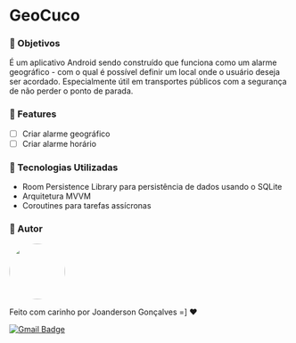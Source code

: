 # GeoCuco

### :page_with_curl: Objetivos
É um aplicativo Android sendo construído que funciona como um alarme geográfico - com o qual é possível definir um local onde o usuário deseja ser acordado. Especialmente útil em transportes públicos com a segurança de não perder o ponto de parada.

### :pencil: Features
- [ ] Criar alarme geográfico
- [ ] Criar alarme horário

### :pushpin: Tecnologias Utilizadas

<ul>
  <li>Room Persistence Library para persistência de dados usando o SQLite</li>
  <li>Arquitetura MVVM</li>
  <li>Coroutines para tarefas assícronas</li>
</ul>

### :bow: Autor

 <img style="border-radius: 50%;" src="https://avatars3.githubusercontent.com/u/39781143?s=460&u=43508c7e94057574d4d8f06cbdbc02280102e094&v=4" width="100px;" alt=""/>

Feito com carinho por Joanderson Gonçalves =] :hearts:

[![Gmail Badge](https://img.shields.io/badge/-joanderson.goncalves@ufba.br-c14438?style=flat-square&logo=Gmail&logoColor=white&link=mailto:joanderson.goncalves@ufba.br)](mailto:joanderson.goncalves@ufba.br)
